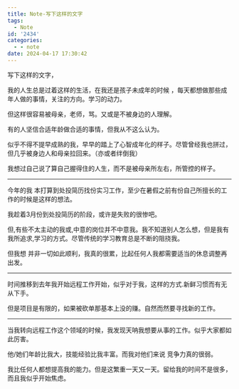 ```yaml
---
title: Note-写下这样的文字
tags:
  - Note
id: '2434'
categories:
  - - note
date: 2024-04-17 17:30:42
---
```


写下这样的文字，

 我的人生总是过着这样的生活，在我还是孩子未成年的时候 ，每天都想做那些成年人做的事情，关注的方向。学习的动力。

但这样很容易被母亲，老师，骂。又或是不被身边的人理解。

有的人坚信合适年龄做合适的事情，但我从不这么认为。

似乎不得不提早成熟的我，早早的踏上了心智成年化的样子。尽管曾经我也拼过，但几乎被身边人和母亲拉回来。（亦或者绊倒我）

我想过自己说了算自己握得住的人生，而不是被母亲所左右，所管控的样子。

-------------

今年的我 本打算到处投简历找份实习工作，至少在暑假之前有份自己所擅长的工作的时候是这样的想法。

我趁着3月份到处投简历的阶段，或许是失败的很惨吧。

但,有些不太主动的我或,中意的岗位并不中意我。我不知道别人怎么想，但是我有我所追求,学习的方式。尽管传统的学习教育总是不断的阻挠我。

但我想 并非一切如此顺利，我真的很累，比起任何人我都需要适当的休息调整再出发。

-------

时间推移到去年我开始远程工作开始，似乎对于我，这样的方式.新鲜习惯而有无从下手。

但是项目是有限的，如果被砍单那基本上没的赚。自然而然要寻找新的工作。

------

当我转向远程工作这个领域的时候，我发现天呐我想要从事的工作。似乎大家都如此厉害。

他/她们年龄比我大，技能经验比我丰富。而我对他们来说 竞争力真的很弱。

我比任何人都想提高我的能力。但是这繁重一天又一天。留给我的时间不是很多，而且我似乎开始焦虑。

